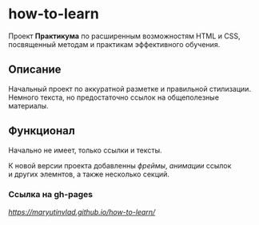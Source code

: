 # how-to-learn
 Проект __Практикума__ по расширенным возможностям HTML и CSS,  
 посвященный методам и практикам эффективного обучения.
 
## Описание
 Начальный проект по аккуратной разметке и правильной стилизации.  
 Немного текста, но предостаточно ссылок на общеполезные  
 материалы.
   
## Функционал  
 Начально не имеет, только ссылки и тексты.
 
 К новой версии проекта добавленны _фреймы_, _анимации_ ссылок  
 и других элемнтов, а также несколько секций.
 
### Ссылка на gh-pages
*https://maryutinvlad.github.io/how-to-learn/*
 
 
